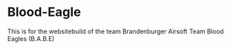 # Blood-Eagle
 This is for the websitebuild of the team Brandenburger Airsoft Team Blood Eagles (B.A.B.E)
